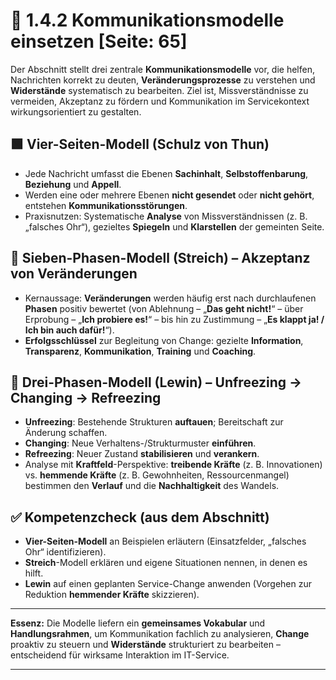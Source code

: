 # 🧠 1.4.2 Kommunikationsmodelle einsetzen [Seite: 65]

Der Abschnitt stellt drei zentrale **Kommunikationsmodelle** vor, die helfen, Nachrichten korrekt zu deuten, **Veränderungsprozesse** zu verstehen und **Widerstände** systematisch zu bearbeiten. Ziel ist, Missverständnisse zu vermeiden, Akzeptanz zu fördern und Kommunikation im Servicekontext wirkungsorientiert zu gestalten. 

## 🟩 **Vier-Seiten-Modell (Schulz von Thun)**

* Jede Nachricht umfasst die Ebenen **Sachinhalt**, **Selbstoffenbarung**, **Beziehung** und **Appell**.
* Werden eine oder mehrere Ebenen **nicht gesendet** oder **nicht gehört**, entstehen **Kommunikationsstörungen**.
* Praxisnutzen: Systematische **Analyse** von Missverständnissen (z. B. „falsches Ohr“), gezieltes **Spiegeln** und **Klarstellen** der gemeinten Seite. 

## 🔁 **Sieben-Phasen-Modell (Streich) – Akzeptanz von Veränderungen**

* Kernaussage: **Veränderungen** werden häufig erst nach durchlaufenen **Phasen** positiv bewertet (von Ablehnung – „**Das geht nicht!**“ – über Erprobung – „**Ich probiere es!**“ – bis hin zu Zustimmung – „**Es klappt ja! / Ich bin auch dafür!**“).
* **Erfolgsschlüssel** zur Begleitung von Change: gezielte **Information**, **Transparenz**, **Kommunikation**, **Training** und **Coaching**. 

## 🧊 **Drei-Phasen-Modell (Lewin) – Unfreezing → Changing → Refreezing**

* **Unfreezing**: Bestehende Strukturen **auftauen**; Bereitschaft zur Änderung schaffen.
* **Changing**: Neue Verhaltens-/Strukturmuster **einführen**.
* **Refreezing**: Neuer Zustand **stabilisieren** und **verankern**.
* Analyse mit **Kraftfeld**-Perspektive: **treibende Kräfte** (z. B. Innovationen) vs. **hemmende Kräfte** (z. B. Gewohnheiten, Ressourcenmangel) bestimmen den **Verlauf** und die **Nachhaltigkeit** des Wandels. 

## ✅ Kompetenzcheck (aus dem Abschnitt)

* **Vier-Seiten-Modell** an Beispielen erläutern (Einsatzfelder, „falsches Ohr“ identifizieren).
* **Streich**-Modell erklären und eigene Situationen nennen, in denen es hilft.
* **Lewin** auf einen geplanten Service-Change anwenden (Vorgehen zur Reduktion **hemmender Kräfte** skizzieren). 

---

**Essenz:** Die Modelle liefern ein **gemeinsames Vokabular** und **Handlungsrahmen**, um Kommunikation fachlich zu analysieren, **Change** proaktiv zu steuern und **Widerstände** strukturiert zu bearbeiten – entscheidend für wirksame Interaktion im IT-Service.


---
